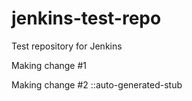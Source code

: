 jenkins-test-repo
=================

Test repository for Jenkins

Making change #1

Making change #2 ::auto-generated-stub
